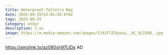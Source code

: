 ```yaml
---
title: Waterproof Toiletry Bag
date: 2025-09-25T13:01:39.678Z
tags: 2025-09-25
Category: other
description: 7.xx
image: https://m.media-amazon.com/images/I/81FlZC6youL._AC_SL1500_.jpg
---
```

https://amzlink.to/az080xh97LlDx
AD